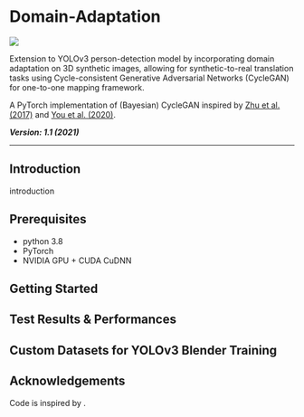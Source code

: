 # Domain-Adaptation

![](https://i.ytimg.com/vi/8L11aMN5KY8/maxresdefault.jpg)

Extension to YOLOv3 person-detection model by incorporating domain adaptation on 3D synthetic images, allowing for synthetic-to-real translation tasks using Cycle-consistent Generative Adversarial Networks (CycleGAN) for one-to-one mapping framework.

A PyTorch implementation of (Bayesian) CycleGAN inspired by [Zhu et al. (2017)]() and [You et al. (2020)]().

***Version: 1.1 (2021)***

---

## Introduction
introduction

## Prerequisites

* python 3.8
* PyTorch
* NVIDIA GPU + CUDA CuDNN

## Getting Started

## Test Results & Performances


## Custom Datasets for YOLOv3 Blender Training

## Acknowledgements

Code is inspired by []().
